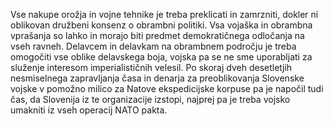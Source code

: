 Vse nakupe orožja in vojne tehnike je treba preklicati in zamrzniti, dokler ni oblikovan družbeni konsenz o obrambni politiki. Vsa vojaška in obrambna vprašanja so lahko in morajo biti predmet demokratičnega odločanja na vseh ravneh. Delavcem in delavkam na obrambnem področju je treba omogočiti vse oblike delavskega boja, vojska pa se ne sme uporabljati za služenje interesom imperialističnih velesil. Po skoraj dveh desetletjih nesmiselnega zapravljanja časa in denarja za preoblikovanja Slovenske vojske v pomožno milico za Natove ekspedicijske korpuse pa je napočil tudi čas, da Slovenija iz te organizacije izstopi, najprej pa je treba vojsko umakniti iz vseh operacij NATO pakta.

